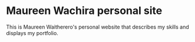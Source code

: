 # Maureen Wachira personal site

This is Maureen Waitherero's personal website that describes my skills and displays my portfolio.

